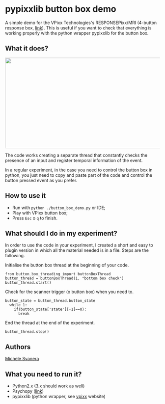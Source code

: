 # pypixxlib button box demo

A simple demo for the VPixx Technologies's RESPONSEPixx/MRI (4-button response box, [link](http://vpixx.com/products/responsepixx-mri-handheld/)). This is useful if you want to check that everything is working properly with the python wrapper pypixxlib for the button box.

## What it does? 

<p align="center">

<img src="https://github.com/rockNroll87q/pypixxlib_button_box_demo/blob/master/demo_video.gif" width="524" height="295" />  

</p>

The code works creating a separate thread that constantly checks the presence of an input and register temporal information of the event. 

In a regular experiment, in the case you need to control the button box in python, you just need to copy and paste part of the code and control the button pressed event as you prefer.

## How to use it

* Run with `python ./button_box_demo.py` or IDE;
* Play with VPixx button box;
* Press `Esc` o `q` to finish.

## What should I do in my experiment?

In order to use the code in your experiment, I created a short and easy to plugin version in which all the material needed is in a file. Steps are the following. 

Initialise the button box thread at the beginning of your code.

~~~
from button_box_threading import buttonBoxThread
button_thread = buttonBoxThread(1, "bottom box check")
button_thread.start()
~~~
 
Check for the scanner trigger (o button box) when you need to.

~~~
button_state = button_thread.button_state
  while 1:
    if(button_state['state'][-1]==0):
      break
~~~
 
End the thread at the end of the experiment.

~~~
button_thread.stop()
~~~ 

## Authors

[Michele Svanera](https://www.michelesvanera.org/)


## What you need to run it?

* Python2.x (3.x should work as well) 
* Psychopy ([link](http://www.psychopy.org/))
* pypixxlib (python wrapper, see [vpixx](http://vpixx.com/) website)
